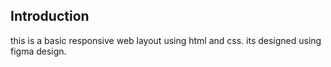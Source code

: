 ## Introduction 

this is a basic responsive web layout using html and css. its designed using figma design.
